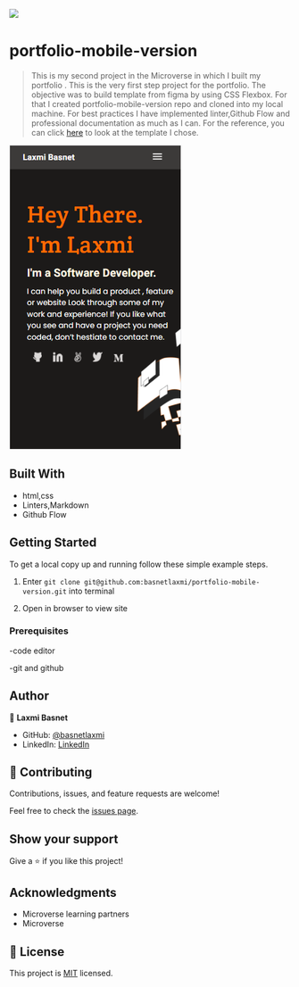 
![](https://img.shields.io/badge/Microverse-blueviolet)

# portfolio-mobile-version

> This is my second project in the Microverse in which I built my portfolio . This is the very first step project for the portfolio. The objective was to build template from figma by using CSS Flexbox. For that I created portfolio-mobile-version repo and cloned into my local machine. For best practices I have implemented linter,Github Flow and professional documentation as much as I can. For the reference, you can click [here](https://www.figma.com/file/l7SqJ3ZfkAKih9sFxvWSR4/Microverse-Student-Project-1?node-id=48%3A27) to look at the template I chose.

![screenshot](app_screenshot.PNG)


## Built With

- html,css
- Linters,Markdown
- Github Flow 

## Getting Started

To get a local copy up and running follow these simple example steps.

1) Enter `git clone git@github.com:basnetlaxmi/portfolio-mobile-version.git` into terminal

2) Open in browser to view site


### Prerequisites
-code editor

-git and github

## Author

👤 **Laxmi Basnet**

- GitHub: [@basnetlaxmi](https://github.com/basnetlaxmi)
- LinkedIn: [LinkedIn](https://np.linkedin.com/in/laxmi-basnet-b22403131)

## 🤝 Contributing

Contributions, issues, and feature requests are welcome!

Feel free to check the [issues page](../../issues/).

## Show your support

Give a ⭐️ if you like this project!

## Acknowledgments

- Microverse learning partners
- Microverse

## 📝 License

This project is [MIT](./MIT.md) licensed.
